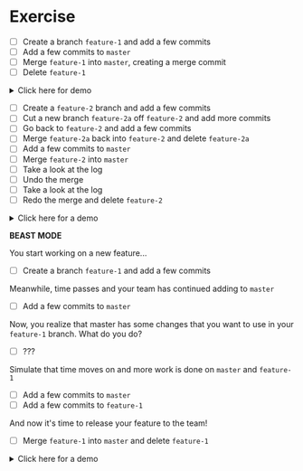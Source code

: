 # Exercise

- [ ] Create a branch `feature-1` and add a few commits
- [ ] Add a few commits to `master`
- [ ] Merge `feature-1` into `master`, creating a merge commit
- [ ] Delete `feature-1`

<details><summary>Click here for demo</summary>

![](https://s5.gifyu.com/images/demo1b66699b192afebe.md.gif)

</details>

- [ ] Create a `feature-2` branch and add a few commits
- [ ] Cut a new branch `feature-2a` off `feature-2` and add more commits
- [ ] Go back to `feature-2` and add a few commits
- [ ] Merge `feature-2a` back into `feature-2` and delete `feature-2a`
- [ ] Add a few commits to `master`
- [ ] Merge `feature-2` into `master`
- [ ] Take a look at the log
- [ ] Undo the merge
- [ ] Take a look at the log
- [ ] Redo the merge and delete `feature-2`

<details><summary>Click here for a demo</summary>

![](https://s5.gifyu.com/images/demo46e6eca1b644c84a.md.gif)

</details>

**BEAST MODE**

You start working on a new feature...

- [ ] Create a branch `feature-1` and add a few commits

Meanwhile, time passes and your team has continued adding to `master`

- [ ] Add a few commits to `master`

Now, you realize that master has some changes that you want to use in your `feature-1` branch. What do you do?

- [ ] ???

Simulate that time moves on and more work is done on `master` and `feature-1`

- [ ] Add a few commits to `master`
- [ ] Add a few commits to `feature-1`

And now it's time to release your feature to the team!

- [ ] Merge `feature-1` into `master` and delete `feature-1`

<details><summary>Click here for a demo</summary>

![](https://s5.gifyu.com/images/demoad539c55307d0f49.md.gif)

</details>
